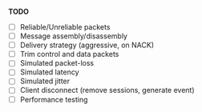 
**TODO**
- [ ] Reliable/Unreliable packets
- [ ] Message assembly/disassembly
- [ ] Delivery strategy (aggressive, on NACK)
- [ ] Trim control and data packets
- [ ] Simulated packet-loss
- [ ] Simulated latency
- [ ] Simulated jitter
- [ ] Client disconnect (remove sessions, generate event)
- [ ] Performance testing